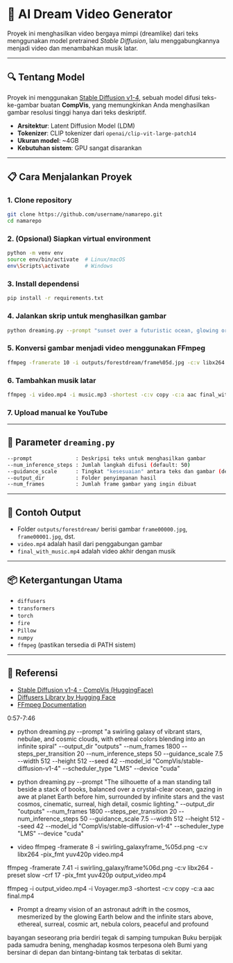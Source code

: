 # 🎨 AI Dream Video Generator

Proyek ini menghasilkan video bergaya mimpi (dreamlike) dari teks menggunakan model pretrained *Stable Diffusion*, lalu menggabungkannya menjadi video dan menambahkan musik latar.

---

## 🔍 Tentang Model

Proyek ini menggunakan [Stable Diffusion v1-4](https://huggingface.co/CompVis/stable-diffusion-v1-4), sebuah model difusi teks-ke-gambar buatan **CompVis**, yang memungkinkan Anda menghasilkan gambar resolusi tinggi hanya dari teks deskriptif.

* **Arsitektur**: Latent Diffusion Model (LDM)
* **Tokenizer**: CLIP tokenizer dari `openai/clip-vit-large-patch14`
* **Ukuran model**: \~4GB
* **Kebutuhan sistem**: GPU sangat disarankan

---

## 📋 Cara Menjalankan Proyek

### 1. Clone repository

```bash
git clone https://github.com/username/namarepo.git
cd namarepo
```

### 2. (Opsional) Siapkan virtual environment

```bash
python -m venv env
source env/bin/activate  # Linux/macOS
env\Scripts\activate     # Windows
```

### 3. Install dependensi

```bash
pip install -r requirements.txt
```

### 4. Jalankan skrip untuk menghasilkan gambar

```bash
python dreaming.py --prompt "sunset over a futuristic ocean, glowing orbs flying, surreal and peaceful atmosphere" --output_dir outputs/forestdream
```

### 5. Konversi gambar menjadi video menggunakan FFmpeg

```bash
ffmpeg -framerate 10 -i outputs/forestdream/frame%05d.jpg -c:v libx264 -pix_fmt yuv420p video.mp4
```

### 6. Tambahkan musik latar

```bash
ffmpeg -i video.mp4 -i music.mp3 -shortest -c:v copy -c:a aac final_with_music.mp4
```

### 7. Upload manual ke YouTube

---

## 🧠 Parameter `dreaming.py`

```bash
--prompt              : Deskripsi teks untuk menghasilkan gambar
--num_inference_steps : Jumlah langkah difusi (default: 50)
--guidance_scale      : Tingkat "kesesuaian" antara teks dan gambar (default: 7.5)
--output_dir          : Folder penyimpanan hasil
--num_frames          : Jumlah frame gambar yang ingin dibuat
```

---

## 💾 Contoh Output

* Folder `outputs/forestdream/` berisi gambar `frame00000.jpg`, `frame00001.jpg`, dst.
* `video.mp4` adalah hasil dari penggabungan gambar
* `final_with_music.mp4` adalah video akhir dengan musik

---

## 📦 Ketergantungan Utama

* `diffusers`
* `transformers`
* `torch`
* `fire`
* `Pillow`
* `numpy`
* `ffmpeg` (pastikan tersedia di PATH sistem)

---

## 📜 Referensi

* [Stable Diffusion v1-4 - CompVis (HuggingFace)](https://huggingface.co/CompVis/stable-diffusion-v1-4)
* [Diffusers Library by Hugging Face](https://github.com/huggingface/diffusers)
* [FFmpeg Documentation](https://ffmpeg.org/documentation.html)





0:57-7:46

- python dreaming.py --prompt "a swirling galaxy of vibrant stars, nebulae, and cosmic clouds, with ethereal colors blending into an infinite spiral" --output_dir "outputs" --num_frames 1800 --steps_per_transition 20 --num_inference_steps 50 --guidance_scale 7.5 --width 512 --height 512 --seed 42 --model_id "CompVis/stable-diffusion-v1-4" --scheduler_type "LMS" --device "cuda"
- python dreaming.py --prompt "The silhouette of a man standing tall beside a stack of books, balanced over a crystal-clear ocean, gazing in awe at planet Earth before him, surrounded by infinite stars and the vast cosmos, cinematic, surreal, high detail, cosmic lighting." --output_dir "outputs" --num_frames 1800 --steps_per_transition 20 --num_inference_steps 50 --guidance_scale 7.5 --width 512 --height 512 --seed 42 --model_id "CompVis/stable-diffusion-v1-4" --scheduler_type "LMS" --device "cuda"


- video
ffmpeg -framerate 8 -i swirling_galaxyframe_%05d.png -c:v libx264 -pix_fmt yuv420p video.mp4

ffmpeg -framerate 7.41 -i swirling_galaxy/frame%06d.png -c:v libx264 -preset slow -crf 17 -pix_fmt yuv420p output_video.mp4

ffmpeg -i output_video.mp4 -i Voyager.mp3 -shortest -c:v copy -c:a aac final.mp4


- Prompt
a dreamy vision of an astronaut adrift in the cosmos, mesmerized by the glowing Earth below and the infinite stars above, ethereal, surreal, cosmic art, nebula colors, peaceful and profound


bayangan seseorang pria berdiri tegak di samping tumpukan Buku berpijak pada samudra bening, menghadap kosmos terpesona oleh Bumi yang bersinar di depan dan bintang-bintang tak terbatas di sekitar.